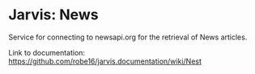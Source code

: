 # Jarvis: News

Service for connecting to newsapi.org for the retrieval of News articles.

Link to documentation: https://github.com/robe16/jarvis.documentation/wiki/Nest
